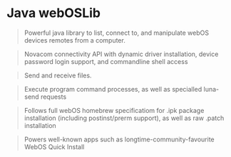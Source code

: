 Java webOSLib
=============
> Powerful java library to list, connect to, and manipulate webOS devices remotes from a computer.

> Novacom connectivity API with dynamic driver installation, device password login support, and commandline shell access

> Send and receive files.

> Execute program command processes, as well as specialled luna-send requests

> Follows full webOS homebrew specificatiom for .ipk package installation (including postinst/prerm support), as well as raw .patch installation

> Powers well-known apps such as longtime-community-favourite WebOS Quick Install
